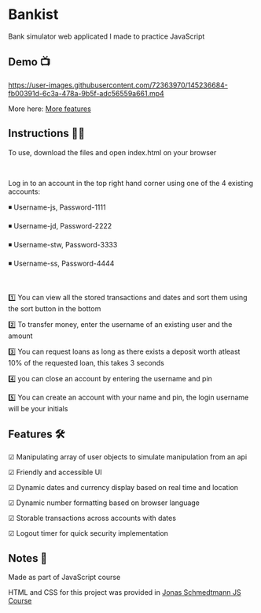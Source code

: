 # Bankist
<!-- Small Description -->
Bank simulator web applicated I made to practice JavaScript

<!-- Demo -->
## Demo 📺 ##

https://user-images.githubusercontent.com/72363970/145236684-fb00391d-6c3a-478a-9b5f-adc56559a661.mp4

More here: <a href="https://www.youtube.com/watch?v=wIo_5J_P6VA" target="_blank">More features</a>

<!-- How to play -->
## Instructions 👨‍🏫 ##

To use, download the files and open index.html on your browser

<br>

Log in to an account in the top right hand corner using one of the 4 existing accounts:

◾ Username-js, Password-1111

◾ Username-jd, Password-2222

◾ Username-stw, Password-3333

◾ Username-ss, Password-4444

<br>

1️⃣ You can view all the stored transactions and dates and sort them using the sort button in the bottom

2️⃣ To transfer money, enter the username of an existing user and the amount

3️⃣ You can request loans as long as there exists a deposit worth atleast 10% of the requested loan, this takes 3 seconds

4️⃣ you can close an account by entering the username and pin

5️⃣ You can create an account with your name and pin, the login username will be your initials

<!-- Features -->
## Features 🛠 ##

☑ Manipulating array of user objects to simulate manipulation from an api

☑ Friendly and accessible UI

☑ Dynamic dates and currency display based on real time and location

☑ Dynamic number formatting based on browser language

☑ Storable transactions across accounts with dates

☑ Logout timer for quick security implementation

<!-- Creds -->
## Notes 📝 ##

Made as part of JavaScript course

HTML and CSS for this project was provided in <a href="https://www.udemy.com/course/the-complete-javascript-course/" target="_blank">Jonas Schmedtmann JS Course</a>
